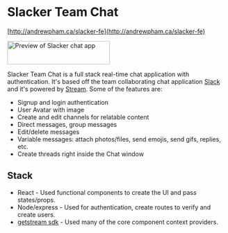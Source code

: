 # Slacker Team Chat

[http://andrewpham.ca/slacker-fe](http://andrewpham.ca/slacker-fe)

<a href="http://andrewpham.ca/slacker-fe" target="_blank">
    <img src="" alt="Preview of Slacker chat app" width="236" height="54"> 
</a>

Slacker Team Chat is a full stack real-time chat application with authentication. It's based off the team collaborating chat application [Slack](https://slack.com/) and it's powered by [Stream](https://getstream.io/). Some of the features are:

- Signup and login authentication
- User Avatar with image
- Create and edit channels for relatable content
- Direct messages, group messages
- Edit/delete messages
- Variable messages: attach photos/files, send emojis, send gifs, replies, etc.
- Create threads right inside the Chat window

## Stack

- React - Used functional components to create the UI and pass states/props.
- Node/express - Used for authentication, create routes to verify and create users.
- [getstream sdk](https://getstream.io/chat/docs/) - Used many of the core component context providers.

